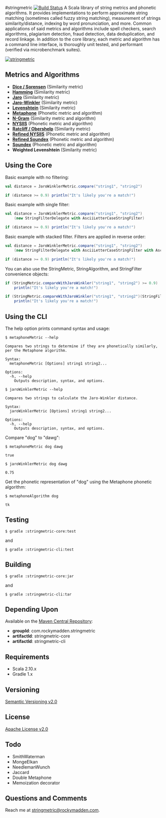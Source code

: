 #stringmetric [![Build Status](https://travis-ci.org/rockymadden/stringmetric.png?branch=master)](http://travis-ci.org/rockymadden/stringmetric)
A Scala library of string metrics and phonetic algorithms. It provides implementations to perform approximate string matching (sometimes called fuzzy string matching), measurement of strings similarity/distance, indexing by word pronunciation, and more. Common applications of said metrics and algorithms include spell checkers, search algorithms, plagiarism detection, fraud detection, data deduplication, and record linkage. In addition to the core library, each metric and algorithm has a command line interface, is thoroughly unit tested, and performant (verified via microbenchmark suites).

[![stringmetric](http://dl.dropbox.com/u/51819310/stringmetric.png)](http://dl.dropbox.com/u/51819310/stringmetric.png)

## Metrics and Algorithms
* __[Dice / Sorensen](http://en.wikipedia.org/wiki/Dice%27s_coefficient)__ (Similarity metric)
* __[Hamming](http://en.wikipedia.org/wiki/Hamming_distance)__ (Similarity metric)
* __[Jaro](http://en.wikipedia.org/wiki/Jaro-Winkler_distance)__ (Similarity metric)
* __[Jaro-Winkler](http://en.wikipedia.org/wiki/Jaro-Winkler_distance)__ (Similarity metric)
* __[Levenshtein](http://en.wikipedia.org/wiki/Levenshtein_distance)__ (Similarity metric)
* __[Metaphone](http://en.wikipedia.org/wiki/Metaphone)__ (Phonetic metric and algorithm)
* __[N-Gram](http://en.wikipedia.org/wiki/N-gram)__ (Similarity metric and algorithm)
* __[NYSIIS](http://en.wikipedia.org/wiki/New_York_State_Identification_and_Intelligence_System)__ (Phonetic metric and algorithm)
* __[Ratcliff / Obershelp](http://xlinux.nist.gov/dads/HTML/ratcliffObershelp.html)__ (Similarity metric)
* __[Refined NYSIIS](http://www.markcrocker.com/rexxtipsntricks/rxtt28.2.0482.html)__ (Phonetic metric and algorithm)
* __[Refined Soundex](http://ntz-develop.blogspot.com/2011/03/phonetic-algorithms.html)__ (Phonetic metric and algorithm)
* __[Soundex](http://en.wikipedia.org/wiki/Soundex)__ (Phonetic metric and algorithm)
* __Weighted Levenshtein__ (Similarity metric)

## Using the Core
Basic example with no filtering:
```scala
val distance = JaroWinklerMetric.compare("string1", "string2")

if (distance >= 0.9) println("It's likely you're a match!")
```

Basic example with single filter:
```scala
val distance = JaroWinklerMetric.compare("string1", "string2")
    (new StringFilterDelegate with AsciiLetterCaseStringFilter)

if (distance >= 0.9) println("It's likely you're a match!")
```

Basic example with stacked filter. Filters are applied in reverse order:
```scala
val distance = JaroWinklerMetric.compare("string1", "string2")
    (new StringFilterDelegate with AsciiLetterCaseStringFilter with AsciiLetterOnlyStringFilter)

if (distance >= 0.9) println("It's likely you're a match!")
```

You can also use the StringMetric, StringAlgorithm, and StringFilter convenience objects:
```scala
if (StringMetric.compareWithJaroWinkler("string1", "string2") >= 0.9)
    println("It's likely you're a match!")

if (StringMetric.compareWithJaroWinkler("string1", "string2")(StringFilter.asciiLetterCase) >= 0.9)
    println("It's likely you're a match!")
```

## Using the CLI
The help option prints command syntax and usage:
```shell
$ metaphoneMetric --help

Compares two strings to determine if they are phonetically similarly, per the Metaphone algorithm.

Syntax:
  metaphoneMetric [Options] string1 string2...

Options:
  -h, --help
    Outputs description, syntax, and options.

$ jaroWinklerMetric --help

Compares two strings to calculate the Jaro-Winkler distance.

Syntax:
  jaroWinklerMetric [Options] string1 string2...

Options:
  -h, --help
    Outputs description, syntax, and options.
```

Compare "dog" to "dawg":
```shell
$ metaphoneMetric dog dawg

true

$ jaroWinklerMetric dog dawg

0.75
```

Get the phonetic representation of "dog" using the Metaphone phonetic algorithm:
```shell
$ metaphoneAlgorithm dog

tk
```

## Testing
```shell
$ gradle :stringmetric-core:test
```

and

```shell
$ gradle :stringmetric-cli:test
```

## Building
```shell
$ gradle :stringmetric-core:jar
```

and

```shell
$ gradle :stringmetric-cli:tar
```

## Depending Upon
Available on the [Maven Central Repository](http://search.maven.org/#search%7Cga%7C1%7Cg%3A%22com.rockymadden.stringmetric%22):

* __groupId__: com.rockymadden.stringmetric
* __artifactId__: stringmetric-core
* __artifactId__: stringmetric-cli

## Requirements
* Scala 2.10.x
* Gradle 1.x

## Versioning
[Semantic Versioning v2.0](http://semver.org/)

## License
[Apache License v2.0](http://www.apache.org/licenses/LICENSE-2.0)

## Todo
* SmithWaterman
* MongeElkan
* NeedlemanWunch
* Jaccard
* Double Metaphone
* Memoization decorator

## Questions and Comments
Reach me at <stringmetric@rockymadden.com>.

